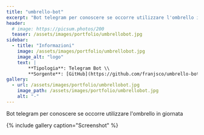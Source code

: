 ```yaml
---
title: "umbrello-bot"
excerpt: "Bot telegram per conoscere se occorre utilizzare l'ombrello in giornata"
header:
  # image: https://picsum.photos/200
  teaser: /assets/images/portfolio/umbrellobot.jpg
sidebar:
  - title: "Informazioni"
    image: /assets/images/portfolio/umbrellobot.jpg
    image_alt: "logo"
    text: |
        **Tipologia**: Telegram Bot \\
        **Sorgente**: [GitHub](https://github.com/franjsco/umbrello-bot)
gallery:
  - url: /assets/images/portfolio/umbrellobot.jpg
    image_path: /assets/images/portfolio/umbrellobot.jpg
    alt: "-"
---
```


Bot telegram per conoscere se occorre utilizzare l'ombrello in giornata

{% include gallery caption="Screenshot" %}
